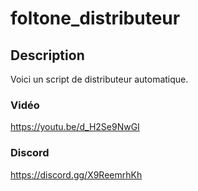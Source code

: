 # foltone_distributeur

## Description
Voici un script de distributeur automatique.

### Vidéo
https://youtu.be/d_H2Se9NwGI

### Discord
https://discord.gg/X9ReemrhKh

